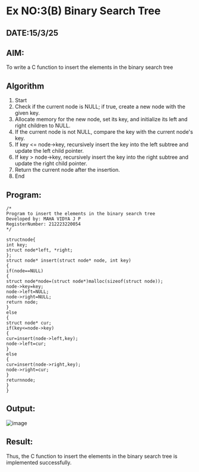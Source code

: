 # Ex NO:3(B) Binary Search Tree
## DATE:15/3/25
## AIM:
To write a C function to insert the elements in the binary search tree

## Algorithm
1. Start
2. Check if the current node is NULL; if true, create a new node with the given key.
3. Allocate memory for the new node, set its key, and initialize its left and right children to 
NULL.
4. If the current node is not NULL, compare the key with the current node's key.
5. If key <= node->key, recursively insert the key into the left subtree and update the left child 
pointer.
6. If key > node->key, recursively insert the key into the right subtree and update the right 
child pointer.
7. Return the current node after the insertion.
8. End

## Program:
```
/*
Program to insert the elements in the binary search tree
Developed by: MAHA VIDYA J P
RegisterNumber: 212223220054 
*/
```
```
structnode{ 
int key;
struct node*left, *right;
};
struct node* insert(struct node* node, int key)
{
if(node==NULL)
{
struct node*node=(struct node*)malloc(sizeof(struct node)); 
node->key=key;
node->left=NULL; 
node->right=NULL; 
return node;
}
else
{
struct node* cur; 
if(key<=node->key)
{
cur=insert(node->left,key); 
node->left=cur;
}
else
{
cur=insert(node->right,key); 
node->right=cur;
}
returnnode;
}
}
```

## Output:
![image](https://github.com/user-attachments/assets/55cfd9b6-942e-4810-9f3a-113083159a5a)

## Result:
Thus, the C function to insert the elements in the binary search tree is implemented successfully.
